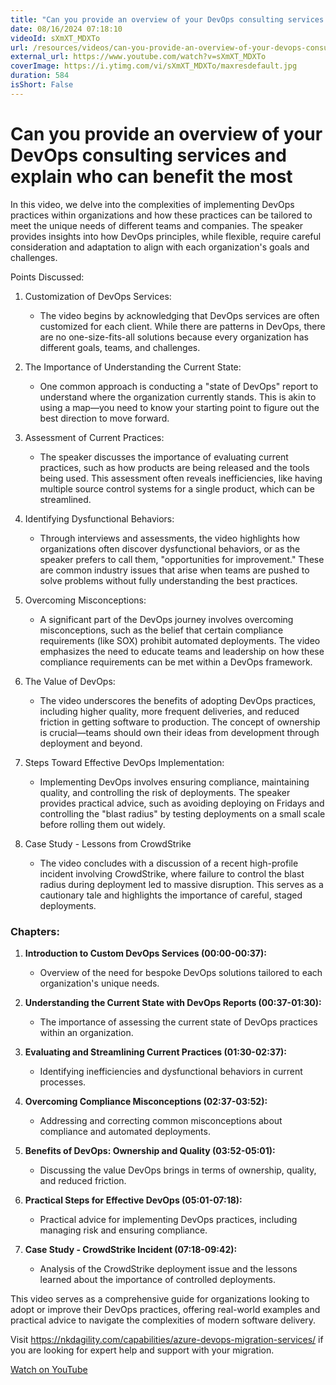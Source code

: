 ```yaml
---
title: "Can you provide an overview of your DevOps consulting services and explain who can benefit the most"
date: 08/16/2024 07:18:10
videoId: sXmXT_MDXTo
url: /resources/videos/can-you-provide-an-overview-of-your-devops-consulting-services-and-explain-who-can-benefit-the-most
external_url: https://www.youtube.com/watch?v=sXmXT_MDXTo
coverImage: https://i.ytimg.com/vi/sXmXT_MDXTo/maxresdefault.jpg
duration: 584
isShort: False
---
```


# Can you provide an overview of your DevOps consulting services and explain who can benefit the most

In this video, we delve into the complexities of implementing DevOps practices within organizations and how these practices can be tailored to meet the unique needs of different teams and companies. The speaker provides insights into how DevOps principles, while flexible, require careful consideration and adaptation to align with each organization's goals and challenges.

 Points Discussed:

1. Customization of DevOps Services:
   - The video begins by acknowledging that DevOps services are often customized for each client. While there are patterns in DevOps, there are no one-size-fits-all solutions because every organization has different goals, teams, and challenges.

2. The Importance of Understanding the Current State:
   - One common approach is conducting a "state of DevOps" report to understand where the organization currently stands. This is akin to using a map—you need to know your starting point to figure out the best direction to move forward.

3. Assessment of Current Practices:
   - The speaker discusses the importance of evaluating current practices, such as how products are being released and the tools being used. This assessment often reveals inefficiencies, like having multiple source control systems for a single product, which can be streamlined.

4. Identifying Dysfunctional Behaviors:
   - Through interviews and assessments, the video highlights how organizations often discover dysfunctional behaviors, or as the speaker prefers to call them, "opportunities for improvement." These are common industry issues that arise when teams are pushed to solve problems without fully understanding the best practices.

5. Overcoming Misconceptions:
   - A significant part of the DevOps journey involves overcoming misconceptions, such as the belief that certain compliance requirements (like SOX) prohibit automated deployments. The video emphasizes the need to educate teams and leadership on how these compliance requirements can be met within a DevOps framework.

6. The Value of DevOps:
   - The video underscores the benefits of adopting DevOps practices, including higher quality, more frequent deliveries, and reduced friction in getting software to production. The concept of ownership is crucial—teams should own their ideas from development through deployment and beyond.

7. Steps Toward Effective DevOps Implementation:
   - Implementing DevOps involves ensuring compliance, maintaining quality, and controlling the risk of deployments. The speaker provides practical advice, such as avoiding deploying on Fridays and controlling the "blast radius" by testing deployments on a small scale before rolling them out widely.

8. Case Study - Lessons from CrowdStrike
   - The video concludes with a discussion of a recent high-profile incident involving CrowdStrike, where failure to control the blast radius during deployment led to massive disruption. This serves as a cautionary tale and highlights the importance of careful, staged deployments.

### Chapters:

1. **Introduction to Custom DevOps Services (00:00-00:37):**
   - Overview of the need for bespoke DevOps solutions tailored to each organization's unique needs.

2. **Understanding the Current State with DevOps Reports (00:37-01:30):**
   - The importance of assessing the current state of DevOps practices within an organization.

3. **Evaluating and Streamlining Current Practices (01:30-02:37):**
   - Identifying inefficiencies and dysfunctional behaviors in current processes.

4. **Overcoming Compliance Misconceptions (02:37-03:52):**
   - Addressing and correcting common misconceptions about compliance and automated deployments.

5. **Benefits of DevOps: Ownership and Quality (03:52-05:01):**
   - Discussing the value DevOps brings in terms of ownership, quality, and reduced friction.

6. **Practical Steps for Effective DevOps (05:01-07:18):**
   - Practical advice for implementing DevOps practices, including managing risk and ensuring compliance.

7. **Case Study - CrowdStrike Incident (07:18-09:42):**
   - Analysis of the CrowdStrike deployment issue and the lessons learned about the importance of controlled deployments.

This video serves as a comprehensive guide for organizations looking to adopt or improve their DevOps practices, offering real-world examples and practical advice to navigate the complexities of modern software delivery.

Visit https://nkdagility.com/capabilities/azure-devops-migration-services/ if you are looking for expert help and support with your migration.

[Watch on YouTube](https://www.youtube.com/watch?v=sXmXT_MDXTo)
